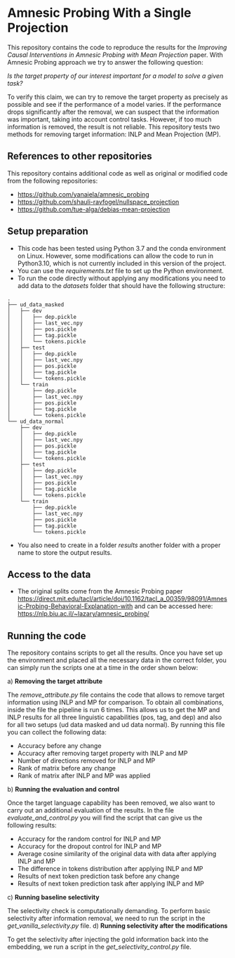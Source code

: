 # Amnesic Probing With a Single Projection
This repository contains the code to reproduce the results for the *Improving Causal Interventions in Amnesic Probing with Mean Projection* paper.
With Amnesic Probing approach we try to answer the following question:

*Is the target property of our interest important for a model to solve a given task?*

To verify this claim, we can try to remove the target property as precisely as possible and see if the performance of a model varies. If the performance drops significantly after the removal, we can suspect that the information was important, taking into account control tasks. However, if too much information is removed, the result is not reliable. This repository tests two methods for removing target information: INLP and Mean Projection (MP).

## References to other repositories
This repository contains additional code as well as original or modified code from the following repositories:
 
- https://github.com/yanaiela/amnesic_probing
- https://github.com/shauli-ravfogel/nullspace_projection
- https://github.com/tue-alga/debias-mean-projection

## Setup preparation
- This code has been tested using Python 3.7 and the conda environment on Linux. However, some modifications can allow the code to run in Python3.10, which is not currently included in this version of the project.
- You can use the *requirements.txt* file to set up the Python environment.
- To run the code directly without applying any modifications you need to add data to the *datasets* folder that should have the following structure:

```
.
├── ud_data_masked
│   ├── dev
│   │   ├── dep.pickle
│   │   ├── last_vec.npy
│   │   ├── pos.pickle
│   │   ├── tag.pickle
│   │   └── tokens.pickle
│   ├── test
│   │   ├── dep.pickle
│   │   ├── last_vec.npy
│   │   ├── pos.pickle
│   │   ├── tag.pickle
│   │   └── tokens.pickle
│   └── train
│       ├── dep.pickle
│       ├── last_vec.npy
│       ├── pos.pickle
│       ├── tag.pickle
│       └── tokens.pickle
└── ud_data_normal
    ├── dev
    │   ├── dep.pickle
    │   ├── last_vec.npy
    │   ├── pos.pickle
    │   ├── tag.pickle
    │   └── tokens.pickle
    ├── test
    │   ├── dep.pickle
    │   ├── last_vec.npy
    │   ├── pos.pickle
    │   ├── tag.pickle
    │   └── tokens.pickle
    └── train
        ├── dep.pickle
        ├── last_vec.npy
        ├── pos.pickle
        ├── tag.pickle
        └── tokens.pickle
```

- You also need to create in a folder *results* another folder with a proper name to store the output results.

## Access to the data

- The original splits come from the Amnesic Probing paper https://direct.mit.edu/tacl/article/doi/10.1162/tacl_a_00359/98091/Amnesic-Probing-Behavioral-Explanation-with and can be accessed here: https://nlp.biu.ac.il/~lazary/amnesic_probing/

## Running the code
The repository contains scripts to get all the results. Once you have set up the environment and placed all the necessary data in the correct folder, you can simply run the scripts one at a time in the order shown below:

a) **Removing the target attribute**

The *remove_attribute.py* file contains the code that allows to remove target information
using INLP and MP for comparison. To obtain all combinations, inside the file the
pipeline is run 6 times. This allows us to get the MP and INLP results for all three linguistic
capabilities (pos, tag, and dep) and also for all two setups (ud data masked and ud data normal). By running this file you can collect the following data:

- Accuracy before any change
- Accuracy after removing target property with INLP and MP
- Number of directions removed for INLP and MP
- Rank of matrix before any change
- Rank of matrix after INLP and MP was applied

b) **Running the evaluation and control**

Once the target language capability has been removed, we also want to carry out an additional evaluation of the results. In the file *evaluate_and_control.py* you will find the script that can give us the following results:

- Accuracy for the random control for INLP and MP
- Accuracy for the dropout control for INLP and MP
- Average cosine similarity of the original data with data after applying INLP and MP
- The difference in tokens distribution after applying INLP and MP
- Results of next token prediction task before any change
- Results of next token prediction task after applying INLP and MP

c) **Running baseline selectivity**

The selectivity check is computationally demanding. To perform basic selectivity after information removal, we need to run the script in the *get_vanilla_selectivity.py* file.
d) **Running selectivity after the modifications**

To get the selectivity after injecting the gold information back into the embedding, we run a script in the *get_selectivity_control.py* file.



